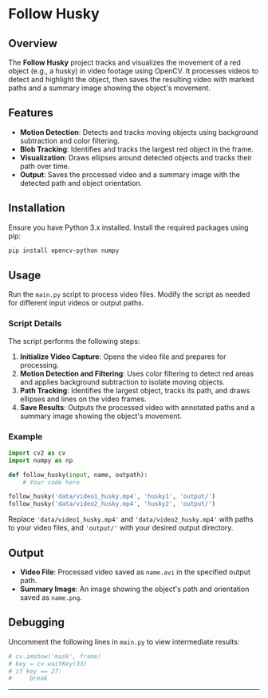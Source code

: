 # Follow Husky

## Overview

The **Follow Husky** project tracks and visualizes the movement of a red object (e.g., a husky) in video footage using OpenCV. It processes videos to detect and highlight the object, then saves the resulting video with marked paths and a summary image showing the object's movement.

## Features

- **Motion Detection**: Detects and tracks moving objects using background subtraction and color filtering.
- **Blob Tracking**: Identifies and tracks the largest red object in the frame.
- **Visualization**: Draws ellipses around detected objects and tracks their path over time.
- **Output**: Saves the processed video and a summary image with the detected path and object orientation.

## Installation

Ensure you have Python 3.x installed. Install the required packages using pip:

```bash
pip install opencv-python numpy
```

## Usage

Run the `main.py` script to process video files. Modify the script as needed for different input videos or output paths.

### Script Details

The script performs the following steps:

1. **Initialize Video Capture**: Opens the video file and prepares for processing.
2. **Motion Detection and Filtering**: Uses color filtering to detect red areas and applies background subtraction to isolate moving objects.
3. **Path Tracking**: Identifies the largest object, tracks its path, and draws ellipses and lines on the video frames.
4. **Save Results**: Outputs the processed video with annotated paths and a summary image showing the object's movement.

### Example

```python
import cv2 as cv
import numpy as np

def follow_husky(input, name, outpath):
    # Your code here

follow_husky('data/video1_husky.mp4', 'husky1', 'output/')
follow_husky('data/video2_husky.mp4', 'husky2', 'output/')
```

Replace `'data/video1_husky.mp4'` and `'data/video2_husky.mp4'` with paths to your video files, and `'output/'` with your desired output directory.

## Output

- **Video File**: Processed video saved as `name.avi` in the specified output path.
- **Summary Image**: An image showing the object's path and orientation saved as `name.png`.

## Debugging

Uncomment the following lines in `main.py` to view intermediate results:

```python
# cv.imshow('mask', frame)
# key = cv.waitKey(33)
# if key == 27:
#     break
```
---

